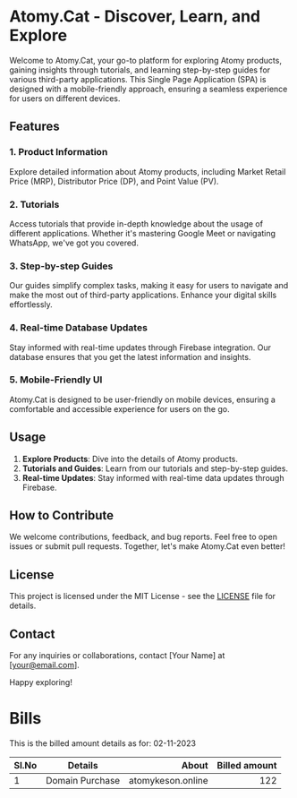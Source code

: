 # Atomy.Cat - Discover, Learn, and Explore

Welcome to Atomy.Cat, your go-to platform for exploring Atomy products, gaining insights through tutorials, and learning step-by-step guides for various third-party applications. This Single Page Application (SPA) is designed with a mobile-friendly approach, ensuring a seamless experience for users on different devices.


## Features

### 1. Product Information
Explore detailed information about Atomy products, including Market Retail Price (MRP), Distributor Price (DP), and Point Value (PV).

### 2. Tutorials
Access tutorials that provide in-depth knowledge about the usage of different applications. Whether it's mastering Google Meet or navigating WhatsApp, we've got you covered.

### 3. Step-by-step Guides
Our guides simplify complex tasks, making it easy for users to navigate and make the most out of third-party applications. Enhance your digital skills effortlessly.

### 4. Real-time Database Updates
Stay informed with real-time updates through Firebase integration. Our database ensures that you get the latest information and insights.

### 5. Mobile-Friendly UI
Atomy.Cat is designed to be user-friendly on mobile devices, ensuring a comfortable and accessible experience for users on the go.

## Usage

1. **Explore Products**: Dive into the details of Atomy products.
2. **Tutorials and Guides**: Learn from our tutorials and step-by-step guides.
3. **Real-time Updates**: Stay informed with real-time data updates through Firebase.

## How to Contribute

We welcome contributions, feedback, and bug reports. Feel free to open issues or submit pull requests. Together, let's make Atomy.Cat even better!

## License

This project is licensed under the MIT License - see the [LICENSE](LICENSE) file for details.

## Contact

For any inquiries or collaborations, contact [Your Name] at [your@email.com].

Happy exploring!


# Bills

This is the billed amount details as for: 02-11-2023

Sl.No|Details|About|Billed amount
|:--|---|--:|--:
1|Domain Purchase|atomykeson.online|122